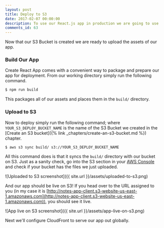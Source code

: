 ```yaml
---
layout: post
title: Deploy to S3
date: 2017-02-07 00:00:00
description: To use our React.js app in production we are going to use Create React App’s build command to create a production build of our app. And to upload our React.js app to an S3 Bucket on AWS, we are going to use the AWS CLI s3 sync command. 
comments_id: 63
---
```


Now that our S3 Bucket is created we are ready to upload the assets of our app.

### Build Our App

Create React App comes with a convenient way to package and prepare our app for deployment. From our working directory simply run the following command.

``` bash
$ npm run build
```

This packages all of our assets and places them in the `build/` directory.

### Upload to S3

Now to deploy simply run the following command; where `YOUR_S3_DEPLOY_BUCKET_NAME` is the name of the S3 Bucket we created in the [Create an S3 bucket]({% link _chapters/create-an-s3-bucket.md %}) chapter.

``` bash
$ aws s3 sync build/ s3://YOUR_S3_DEPLOY_BUCKET_NAME
```

All this command does is that it syncs the `build/` directory with our bucket on S3. Just as a sanity check, go into the S3 section in your [AWS Console](https://console.aws.amazon.com/console/home) and check if your bucket has the files we just uploaded.

![Uploaded to S3 screenshot]({{ site.url }}/assets/uploaded-to-s3.png)

And our app should be live on S3! If you head over to the URL assigned to you (in my case it is [http://notes-app-client.s3-website-us-east-1.amazonaws.com](http://notes-app-client.s3-website-us-east-1.amazonaws.com)), you should see it live.

![App live on S3 screenshot]({{ site.url }}/assets/app-live-on-s3.png)

Next we'll configure CloudFront to serve our app out globally.

